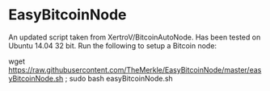 # EasyBitcoinNode
An updated script taken from XertroV/BitcoinAutoNode. Has been tested on Ubuntu 14.04 32 bit. Run the following to setup a Bitcoin node:

wget https://raw.githubusercontent.com/TheMerkle/EasyBitcoinNode/master/easyBitcoinNode.sh ; sudo bash easyBitcoinNode.sh
